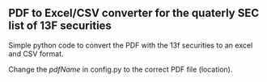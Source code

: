 ## PDF to Excel/CSV converter for the quaterly SEC list of 13F securities

Simple python code to convert the PDF with the 13f securities to an excel 
and CSV format.

Change the *pdfName* in config.py to the correct PDF file (location).

